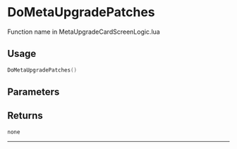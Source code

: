 # DoMetaUpgradePatches
Function name in MetaUpgradeCardScreenLogic.lua
## Usage
```lua
DoMetaUpgradePatches()
```
## Parameters

## Returns
`none`

---